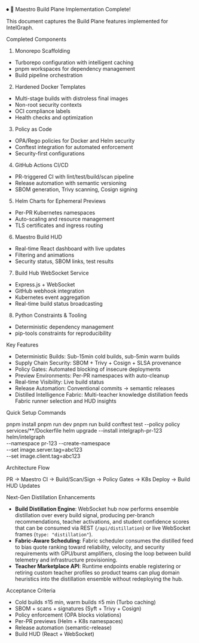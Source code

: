 ⏺ 🎉 Maestro Build Plane Implementation Complete!

This document captures the Build Plane features implemented for IntelGraph.

Completed Components

1. Monorepo Scaffolding

- Turborepo configuration with intelligent caching
- pnpm workspaces for dependency management
- Build pipeline orchestration

2. Hardened Docker Templates

- Multi-stage builds with distroless final images
- Non-root security contexts
- OCI compliance labels
- Health checks and optimization

3. Policy as Code

- OPA/Rego policies for Docker and Helm security
- Conftest integration for automated enforcement
- Security-first configurations

4. GitHub Actions CI/CD

- PR-triggered CI with lint/test/build/scan pipeline
- Release automation with semantic versioning
- SBOM generation, Trivy scanning, Cosign signing

5. Helm Charts for Ephemeral Previews

- Per-PR Kubernetes namespaces
- Auto-scaling and resource management
- TLS certificates and ingress routing

6. Maestro Build HUD

- Real-time React dashboard with live updates
- Filtering and animations
- Security status, SBOM links, test results

7. Build Hub WebSocket Service

- Express.js + WebSocket
- GitHub webhook integration
- Kubernetes event aggregation
- Real-time build status broadcasting

8. Python Constraints & Tooling

- Deterministic dependency management
- pip-tools constraints for reproducibility

Key Features

- Deterministic Builds: Sub-15min cold builds, sub-5min warm builds
- Supply Chain Security: SBOM + Trivy + Cosign + SLSA provenance
- Policy Gates: Automated blocking of insecure deployments
- Preview Environments: Per-PR namespaces with auto-cleanup
- Real-time Visibility: Live build status
- Release Automation: Conventional commits → semantic releases
- Distilled Intelligence Fabric: Multi-teacher knowledge distillation feeds Fabric runner selection and HUD insights

Quick Setup Commands

pnpm install
pnpm run dev
pnpm run build
conftest test --policy policy services/\*\*/Dockerfile
helm upgrade --install intelgraph-pr-123 helm/intelgraph \
 --namespace pr-123 --create-namespace \
 --set image.server.tag=abc123 \
 --set image.client.tag=abc123

Architecture Flow

PR → Maestro CI → Build/Scan/Sign → Policy Gates → K8s Deploy → Build HUD Updates

Next-Gen Distillation Enhancements

- **Build Distillation Engine**: WebSocket hub now performs ensemble distillation over every build signal, producing per-branch recommendations, teacher activations, and student confidence scores that can be consumed via REST (`/api/distillation`) or live WebSocket frames (`type: "distillation"`).
- **Fabric-Aware Scheduling**: Fabric scheduler consumes the distilled feed to bias quote ranking toward reliability, velocity, and security requirements with GPU/burst amplifiers, closing the loop between build telemetry and infrastructure provisioning.
- **Teacher Marketplace API**: Runtime endpoints enable registering or retiring custom teacher profiles so product teams can plug domain heuristics into the distillation ensemble without redeploying the hub.

Acceptance Criteria

- Cold builds ≤15 min, warm builds ≤5 min (Turbo caching)
- SBOM + scans + signatures (Syft + Trivy + Cosign)
- Policy enforcement (OPA blocks violations)
- Per-PR previews (Helm + K8s namespaces)
- Release automation (semantic-release)
- Build HUD (React + WebSocket)
